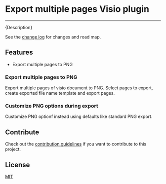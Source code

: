 # Export multiple pages Visio plugin

---------------------------------------

{Description}

See the [change log](CHANGELOG.md) for changes and road map.

## Features

- Export multiple pages to PNG

### Export multiple pages to PNG
Export multiple pages of visio document to PNG. Select pages to export, create exported file name template and export pages.

### Customize PNG options during export
Customize PNG optionf instead using defaults like standard PNG export.

## Contribute
Check out the [contribution guidelines](CONTRIBUTING.md)
if you want to contribute to this project.

## License
[MIT](LICENSE.md)
